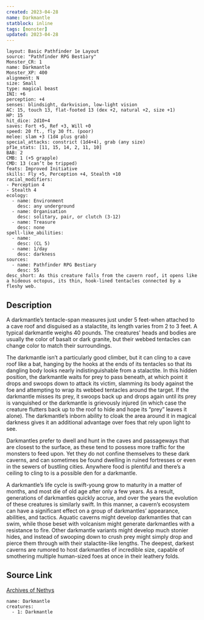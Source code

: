 ```yaml
---
created: 2023-04-28
name: Darkmantle
statblock: inline
tags: [monster]
updated: 2023-04-28
---
```

```statblock
layout: Basic Pathfinder 1e Layout
source: "Pathfinder RPG Bestiary"
Monster_CR: 1
name: Darkmantle
Monster_XP: 400
alignment: N
size: Small
type: magical beast
INI: +6
perception: +4
senses: blindsight, darkvision, low-light vision
AC: 15, touch 13, flat-footed 13 (dex +2, natural +2, size +1)
HP: 15
hit_dice: 2d10+4
saves: Fort +5, Ref +3, Will +0
speed: 20 ft., fly 30 ft. (poor)
melee: slam +3 (1d4 plus grab)
special_attacks: constrict (1d4+4), grab (any size)
pf1e_stats: [11, 15, 14, 2, 11, 10]
BAB: 2
CMB: 1 (+5 grapple)
CMD: 13 (can’t be tripped)
feats: Improved Initiative
skills: Fly +5, Perception +4, Stealth +10
racial_modifiers:
- Perception 4
- Stealth 4
ecology:
  - name: Environment
    desc: any underground
  - name: Organisation
    desc: solitary, pair, or clutch (3-12)
  - name: Treasure
    desc: none
spell-like_abilities:
  - name:
    desc: (CL 5)
  - name: 1/day
    desc: darkness
sources:
  - name: Pathfinder RPG Bestiary
    desc: 55
desc_short: As this creature falls from the cavern roof, it opens like a hideous octopus, its thin, hook-lined tentacles connected by a fleshy web.
```
## Description
A darkmantle’s tentacle-span measures just under 5 feet-when attached to a cave roof and disguised as a stalactite, its length varies from 2 to 3 feet. A typical darkmantle weighs 40 pounds. The creatures’ heads and bodies are usually the color of basalt or dark granite, but their webbed tentacles can change color to match their surroundings.

The darkmantle isn’t a particularly good climber, but it can cling to a cave roof like a bat, hanging by the hooks at the ends of its tentacles so that its dangling body looks nearly indistinguishable from a stalactite. In this hidden position, the darkmantle waits for prey to pass beneath, at which point it drops and swoops down to attack its victim, slamming its body against the foe and attempting to wrap its webbed tentacles around the target. If the darkmantle misses its prey, it swoops back up and drops again until its prey is vanquished or the darkmantle is grievously injured (in which case the creature flutters back up to the roof to hide and hope its “prey” leaves it alone). The darkmantle’s inborn ability to cloak the area around it in magical darkness gives it an additional advantage over foes that rely upon light to see.

Darkmantles prefer to dwell and hunt in the caves and passageways that are closest to the surface, as these tend to possess more traffic for the monsters to feed upon. Yet they do not confine themselves to these dark caverns, and can sometimes be found dwelling in ruined fortresses or even in the sewers of bustling cities. Anywhere food is plentiful and there’s a ceiling to cling to is a possible den for a darkmantle.

A darkmantle’s life cycle is swift-young grow to maturity in a matter of months, and most die of old age after only a few years. As a result, generations of darkmantles quickly accrue, and over the years the evolution of these creatures is similarly swift. In this manner, a cavern’s ecosystem can have a significant effect on a group of darkmantles’ appearance, abilities, and tactics. Aquatic caverns might develop darkmantles that can swim, while those beset with volcanism might generate darkmantles with a resistance to fire. Other darkmantle variants might develop much stonier hides, and instead of swooping down to crush prey might simply drop and pierce them through with their stalactite-like lengths. The deepest, darkest caverns are rumored to host darkmantles of incredible size, capable of smothering multiple human-sized foes at once in their leathery folds.
## Source Link
[Archives of Nethys](https://aonprd.com/MonsterDisplay.aspx?ItemName=Darkmantle)
```encounter-table
name: Darkmantle
creatures:
  - 1: Darkmantle
```
